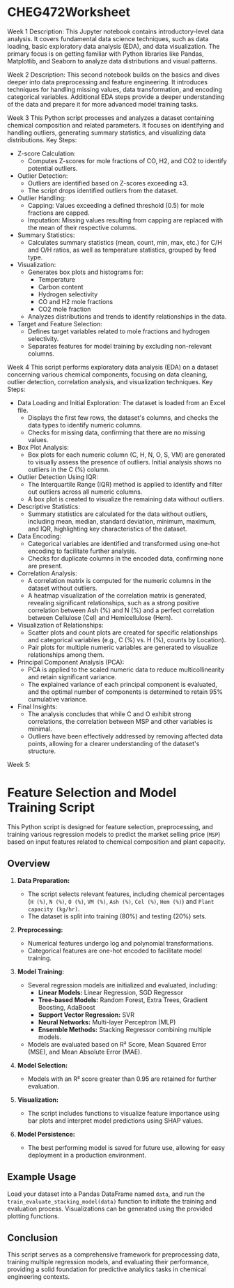 # CHEG472Worksheet
Week 1
Description:
This Jupyter notebook contains introductory-level data analysis. It covers fundamental data science techniques, such as data loading, basic exploratory data analysis (EDA), and data visualization. The primary focus is on getting familiar with Python libraries like Pandas, Matplotlib, and Seaborn to analyze data distributions and visual patterns.

Week 2
Description:
This second notebook builds on the basics and dives deeper into data preprocessing and feature engineering. It introduces techniques for handling missing values, data transformation, and encoding categorical variables. Additional EDA steps provide a deeper understanding of the data and prepare it for more advanced model training tasks.

Week 3
This Python script processes and analyzes a dataset containing chemical composition and related parameters. It focuses on identifying and handling outliers, generating summary statistics, and visualizing data distributions. Key Steps:
- Z-score Calculation:
   - Computes Z-scores for mole fractions of CO, H2, and CO2 to identify potential outliers.
- Outlier Detection:
   - Outliers are identified based on Z-scores exceeding ±3.
   - The script drops identified outliers from the dataset.
- Outlier Handling:
   - Capping: Values exceeding a defined threshold (0.5) for mole fractions are capped.
   - Imputation: Missing values resulting from capping are replaced with the mean of their respective columns.
- Summary Statistics:
   - Calculates summary statistics (mean, count, min, max, etc.) for C/H and O/H ratios, as well as temperature statistics, grouped by feed type.
- Visualization:
   - Generates box plots and histograms for:
      - Temperature
      - Carbon content
      - Hydrogen selectivity
      - CO and H2 mole fractions
      - CO2 mole fraction
   - Analyzes distributions and trends to identify relationships in the data.
- Target and Feature Selection:
   - Defines target variables related to mole fractions and hydrogen selectivity.
   - Separates features for model training by excluding non-relevant columns.

Week 4
This script performs exploratory data analysis (EDA) on a dataset concerning various chemical components, focusing on data cleaning, outlier detection, correlation analysis, and visualization techniques. Key Steps:
- Data Loading and Initial Exploration: The dataset is loaded from an Excel file.
   - Displays the first few rows, the dataset's columns, and checks the data types to identify numeric columns.
   - Checks for missing data, confirming that there are no missing values.
- Box Plot Analysis:
   - Box plots for each numeric column (C, H, N, O, S, VM) are generated to visually assess the presence of outliers. Initial analysis shows no outliers in the C (%) column.
- Outlier Detection Using IQR:
   - The Interquartile Range (IQR) method is applied to identify and filter out outliers across all numeric columns.
   - A box plot is created to visualize the remaining data without outliers.
- Descriptive Statistics:
   - Summary statistics are calculated for the data without outliers, including mean, median, standard deviation, minimum, maximum, and IQR, highlighting key characteristics of the dataset.
- Data Encoding:
   - Categorical variables are identified and transformed using one-hot encoding to facilitate further analysis.
   - Checks for duplicate columns in the encoded data, confirming none are present.
- Correlation Analysis:
   - A correlation matrix is computed for the numeric columns in the dataset without outliers.
   - A heatmap visualization of the correlation matrix is generated, revealing significant relationships, such as a strong positive correlation between Ash (%) and N (%) and a perfect correlation between Cellulose (Cel) and Hemicellulose (Hem).
- Visualization of Relationships:
   - Scatter plots and count plots are created for specific relationships and categorical variables (e.g., C (%) vs. H (%), counts by Location).
   - Pair plots for multiple numeric variables are generated to visualize relationships among them.
- Principal Component Analysis (PCA):
   - PCA is applied to the scaled numeric data to reduce multicollinearity and retain significant variance.
   - The explained variance of each principal component is evaluated, and the optimal number of components is determined to retain 95% cumulative variance.
- Final Insights:
   - The analysis concludes that while C and O exhibit strong correlations, the correlation between MSP and other variables is minimal.
   - Outliers have been effectively addressed by removing affected data points, allowing for a clearer understanding of the dataset's structure.

Week 5:
# Feature Selection and Model Training Script

This Python script is designed for feature selection, preprocessing, and training various regression models to predict the market selling price (`MSP`) based on input features related to chemical composition and plant capacity.

## Overview

1. **Data Preparation:**
   - The script selects relevant features, including chemical percentages (`H (%)`, `N (%)`, `O (%)`, `VM (%)`, `Ash (%)`, `Cel (%)`, `Hem (%)`) and `Plant capacity (kg/hr)`.
   - The dataset is split into training (80%) and testing (20%) sets.

2. **Preprocessing:**
   - Numerical features undergo log and polynomial transformations.
   - Categorical features are one-hot encoded to facilitate model training.

3. **Model Training:**
   - Several regression models are initialized and evaluated, including:
     - **Linear Models:** Linear Regression, SGD Regressor
     - **Tree-based Models:** Random Forest, Extra Trees, Gradient Boosting, AdaBoost
     - **Support Vector Regression:** SVR
     - **Neural Networks:** Multi-layer Perceptron (MLP)
     - **Ensemble Methods:** Stacking Regressor combining multiple models.
   - Models are evaluated based on R² Score, Mean Squared Error (MSE), and Mean Absolute Error (MAE).

4. **Model Selection:**
   - Models with an R² score greater than 0.95 are retained for further evaluation.

5. **Visualization:**
   - The script includes functions to visualize feature importance using bar plots and interpret model predictions using SHAP values.

6. **Model Persistence:**
   - The best performing model is saved for future use, allowing for easy deployment in a production environment.

## Example Usage

Load your dataset into a Pandas DataFrame named `data`, and run the `train_evaluate_stacking_model(data)` function to initiate the training and evaluation process. Visualizations can be generated using the provided plotting functions.

## Conclusion

This script serves as a comprehensive framework for preprocessing data, training multiple regression models, and evaluating their performance, providing a solid foundation for predictive analytics tasks in chemical engineering contexts.


